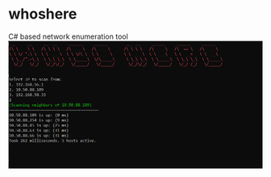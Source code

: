 # whoshere
 C# based network enumeration tool
 ![image of run](https://github.com/atrusso7/whoshere/blob/master/Capture.PNG?raw=true)
